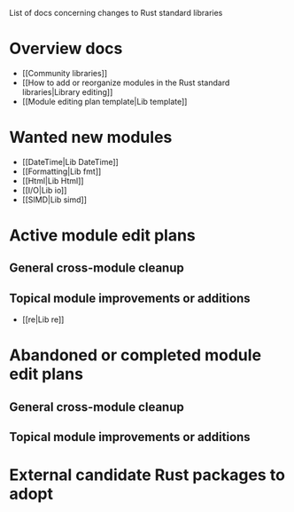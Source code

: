 List of docs concerning changes to Rust standard libraries

# Overview docs

  - [[Community libraries]]
  - [[How to add or reorganize modules in the Rust standard libraries|Library editing]]
  - [[Module editing plan template|Lib template]]

# Wanted new modules

  - [[DateTime|Lib DateTime]]
  - [[Formatting|Lib fmt]]
  - [[Html|Lib Html]]
  - [[I/O|Lib io]]
  - [[SIMD|Lib simd]]

# Active module edit plans
## General cross-module cleanup
## Topical module improvements or additions

  - [[re|Lib re]]

# Abandoned or completed module edit plans
## General cross-module cleanup
## Topical module improvements or additions

# External candidate Rust packages to adopt